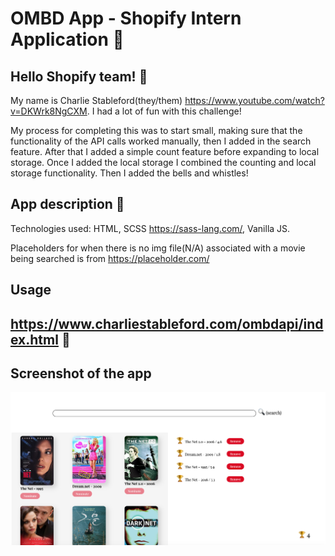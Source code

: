 # OMBD App - Shopify Intern Application 📍
## Hello Shopify team! 👋
My name is Charlie Stableford(they/them) https://www.youtube.com/watch?v=DKWrk8NgCXM. I had a lot of fun with this challenge! 

My process for completing this was to start small, making sure that the functionality of the API calls worked manually, then I added in the search feature. After that I added a simple count feature before expanding to local storage. Once I added the local storage I combined the counting and local storage functionality. Then I added the bells and whistles!

## App description 📝
Technologies used: HTML, SCSS https://sass-lang.com/, Vanilla JS. 

Placeholders for when there is no img file(N/A) associated with a movie being searched is from https://placeholder.com/

## Usage

## https://www.charliestableford.com/ombdapi/index.html 🔗

## Screenshot of the app 
<img src="assets/screen.png" alt="Screenshot"/>

